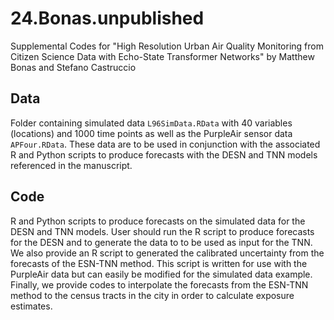 # 24.Bonas.unpublished
Supplemental Codes for "High Resolution Urban Air Quality Monitoring from Citizen Science Data with Echo-State Transformer Networks" by Matthew Bonas and Stefano Castruccio

## Data
Folder containing simulated data `L96SimData.RData` with 40 variables (locations) and 1000 time points as well as the PurpleAir sensor data `APFour.RData`. These data are to be used in conjunction with the associated R and Python scripts to produce forecasts with the DESN and TNN models referenced in the manuscript. 

## Code
R and Python scripts to produce forecasts on the simulated data for the DESN and TNN models. User should run the R script to produce forecasts for the DESN and to generate the data to to be used as input for the TNN. We also provide an R script to generated the calibrated uncertainty from the forecasts of the ESN-TNN method. This script is written for use with the PurpleAir data but can easily be modified for the simulated data example. Finally, we provide codes to interpolate the forecasts from the ESN-TNN method to the census tracts in the city in order to calculate exposure estimates.
